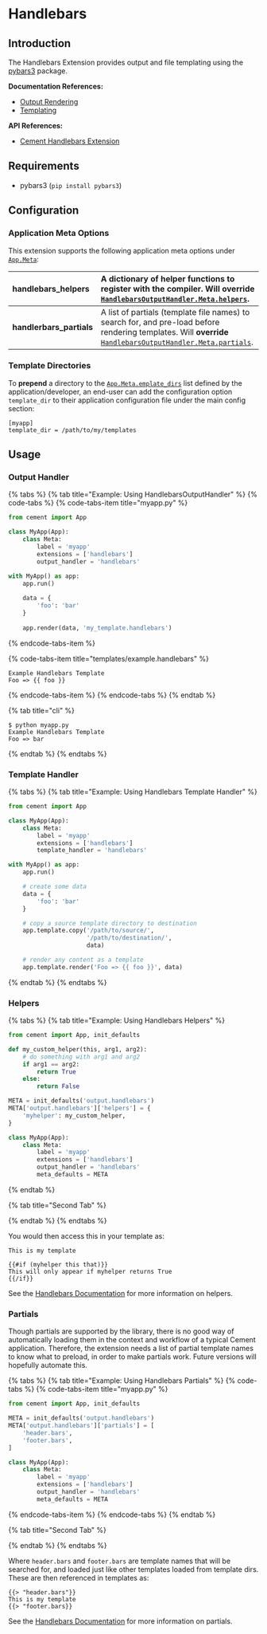 # Handlebars

## Introduction

The Handlebars Extension provides output and file templating using the [pybars3](https://github.com/wbond/pybars3) package.

**Documentation References:**

* [Output Rendering](../core-foundation/output-rendering.md)
* [Templating](../core-foundation/templating.md)

**API References:**

* [Cement Handlebars Extension](http://cement.readthedocs.io/en/2.99/api/ext/ext_handlebars/)

## Requirements

* pybars3 \(`pip install pybars3`\)

## Configuration

### Application Meta Options

This extension supports the following application meta options under [`App.Meta`](http://cement.readthedocs.io/en/2.99/api/core/foundation/?highlight=app.meta#cement.core.foundation.App.Meta):

| **handlebars\_helpers** | A dictionary of helper functions to register with the compiler.  Will **override** [`HandlebarsOutputHandler.Meta.helpers`](http://cement.readthedocs.io/en/2.99/api/ext/ext_handlebars/#cement.ext.ext_handlebars.HandlebarsTemplateHandler.Meta.helpers). |
| :--- | :--- |
| **handlerbars\_partials** | A list of partials \(template file names\) to search for, and pre-load before rendering templates.  Will **override** [`HandlebarsOutputHandler.Meta.partials`](http://cement.readthedocs.io/en/2.99/api/ext/ext_handlebars/#cement.ext.ext_handlebars.HandlebarsTemplateHandler.Meta.partials). |

### Template Directories

To **prepend** a directory to the [`App.Meta.emplate_dirs`](http://cement.readthedocs.io/en/2.99/api/core/foundation/#cement.core.foundation.App.Meta.template_dirs) list defined by the application/developer, an end-user can add the configuration option `template_dir` to their application configuration file under the main config section:

```text
[myapp]
template_dir = /path/to/my/templates
```

## Usage

### **Output Handler**

{% tabs %}
{% tab title="Example: Using HandlebarsOutputHandler" %}
{% code-tabs %}
{% code-tabs-item title="myapp.py" %}
```python
from cement import App

class MyApp(App):
    class Meta:
        label = 'myapp'
        extensions = ['handlebars']
        output_handler = 'handlebars'

with MyApp() as app:
    app.run()
    
    data = {
        'foo': 'bar'
    }
    
    app.render(data, 'my_template.handlebars')
```
{% endcode-tabs-item %}

{% code-tabs-item title="templates/example.handlebars" %}
```
Example Handlebars Template
Foo => {{ foo }}
```
{% endcode-tabs-item %}
{% endcode-tabs %}
{% endtab %}

{% tab title="cli" %}
```text
$ python myapp.py
Example Handlebars Template
Foo => bar
```
{% endtab %}
{% endtabs %}

### **Template Handler**

{% tabs %}
{% tab title="Example: Using Handlebars Template Handler" %}
```python
from cement import App

class MyApp(App):
    class Meta:
        label = 'myapp'
        extensions = ['handlebars']
        template_handler = 'handlebars'

with MyApp() as app:
    app.run()

    # create some data
    data = {
        'foo': 'bar'
    }

    # copy a source template directory to destination
    app.template.copy('/path/to/source/', 
                      '/path/to/destination/', 
                      data)

    # render any content as a template
    app.template.render('Foo => {{ foo }}', data)
```
{% endtab %}
{% endtabs %}

### Helpers

{% tabs %}
{% tab title="Example: Using Handlebars Helpers" %}
```python
from cement import App, init_defaults

def my_custom_helper(this, arg1, arg2):
    # do something with arg1 and arg2
    if arg1 == arg2:
        return True
    else:
        return False

META = init_defaults('output.handlebars')
META['output.handlebars']['helpers'] = {
    'myhelper': my_custom_helper,
}

class MyApp(App):
    class Meta:
        label = 'myapp'
        extensions = ['handlebars']
        output_handler = 'handlebars'
        meta_defaults = META
```
{% endtab %}

{% tab title="Second Tab" %}

{% endtab %}
{% endtabs %}

You would then access this in your template as:

```text
This is my template

{{#if (myhelper this that)}}
This will only appear if myhelper returns True
{{/if}}
```

See the [Handlebars Documentation](https://github.com/wbond/pybars3) for more information on helpers.

### Partials

Though partials are supported by the library, there is no good way of automatically loading them in the context and workflow of a typical Cement application. Therefore, the extension needs a list of partial template names to know what to preload, in order to make partials work. Future versions will hopefully automate this.

{% tabs %}
{% tab title="Example: Using Handlebars Partials" %}
{% code-tabs %}
{% code-tabs-item title="myapp.py" %}
```python
from cement import App, init_defaults

META = init_defaults('output.handlebars')
META['output.handlebars']['partials'] = [
    'header.bars',
    'footer.bars',
]

class MyApp(App):
    class Meta:
        label = 'myapp'
        extensions = ['handlebars']
        output_handler = 'handlebars'
        meta_defaults = META
```
{% endcode-tabs-item %}
{% endcode-tabs %}
{% endtab %}

{% tab title="Second Tab" %}

{% endtab %}
{% endtabs %}

Where `header.bars` and `footer.bars` are template names that will be searched for, and loaded just like other templates loaded from template dirs. These are then referenced in templates as:

```text
{{> "header.bars"}}
This is my template
{{> "footer.bars}}
```

See the [Handlebars Documentation](https://github.com/wbond/pybars3) for more information on partials.

